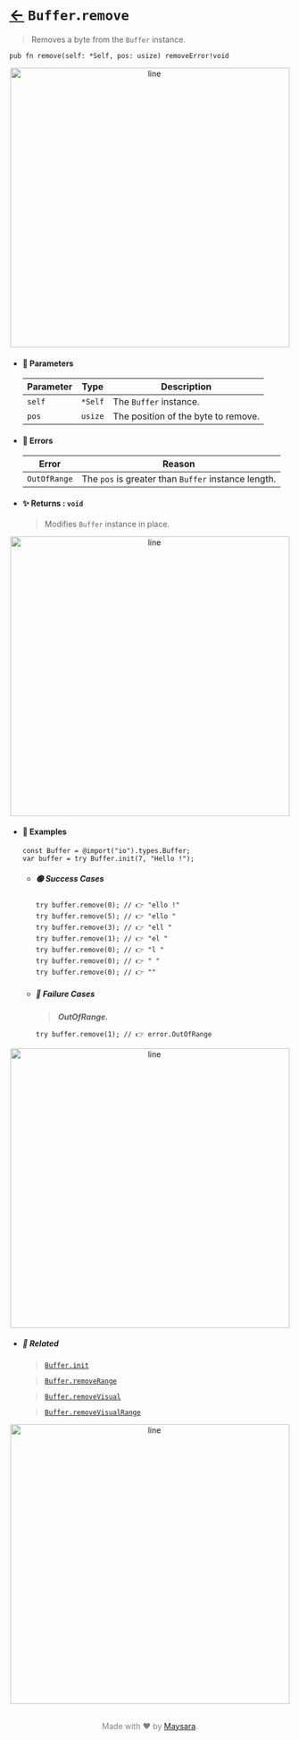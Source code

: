 # [←](../Buffer.md) `Buffer`.`remove`

> Removes a byte from the `Buffer` instance.

```zig
pub fn remove(self: *Self, pos: usize) removeError!void
```


<div align="center">
<img src="https://raw.githubusercontent.com/Super-ZIG/io/refs/heads/main/dist/img/md/line.png" alt="line" style="width:500px;"/>
</div>

- #### 🧩 Parameters

    | Parameter | Type    | Description                         |
    | --------- | ------- | ----------------------------------- |
    | `self`    | `*Self` | The `Buffer` instance.              |
    | `pos`     | `usize` | The position of the byte to remove. |

- #### 🚫 Errors

    | Error        | Reason                                              |
    | ------------ | --------------------------------------------------- |
    | `OutOfRange` | The `pos` is greater than `Buffer` instance length. |

- #### ✨ Returns : `void`

    > Modifies `Buffer` instance in place.

<div align="center">
<img src="https://raw.githubusercontent.com/Super-ZIG/io/refs/heads/main/dist/img/md/line.png" alt="line" style="width:500px;"/>
</div>

- #### 🧪 Examples

    ```zig
    const Buffer = @import("io").types.Buffer;
    var buffer = try Buffer.init(7, "Hello !");
    ```

    - ##### 🟢 Success Cases

        ```zig
        try buffer.remove(0); // 👉 "ello !"
        try buffer.remove(5); // 👉 "ello "
        try buffer.remove(3); // 👉 "ell "
        try buffer.remove(1); // 👉 "el "
        try buffer.remove(0); // 👉 "l "
        try buffer.remove(0); // 👉 " "
        try buffer.remove(0); // 👉 ""
        ```

    - ##### 🔴 Failure Cases

        > **_OutOfRange._**

        ```zig
        try buffer.remove(1); // 👉 error.OutOfRange
        ```

<div align="center">
<img src="https://raw.githubusercontent.com/Super-ZIG/io/refs/heads/main/dist/img/md/line.png" alt="line" style="width:500px;"/>
</div>

- ##### 🔗 Related

  > [`Buffer.init`](./init.md)

  > [`Buffer.removeRange`](./removeRange.md)

  > [`Buffer.removeVisual`](./removeVisual.md)

  > [`Buffer.removeVisualRange`](./removeVisualRange.md)

<div align="center">
<img src="https://raw.githubusercontent.com/Super-ZIG/io/refs/heads/main/dist/img/md/line.png" alt="line" style="width:500px;"/>
</div>

<p align="center" style="color:grey;"><br />Made with ❤️ by <a href="http://github.com/maysara-elshewehy" target="blank">Maysara</a>.</p>